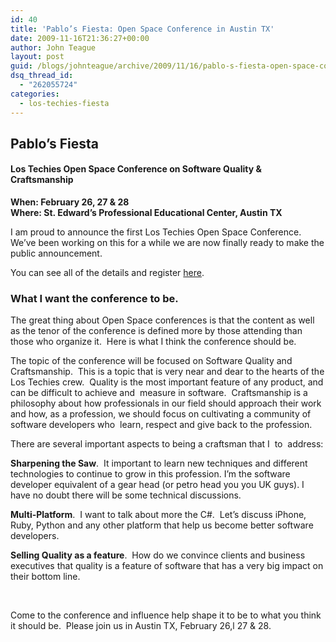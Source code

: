 ```yaml
---
id: 40
title: 'Pablo’s Fiesta: Open Space Conference in Austin TX'
date: 2009-11-16T21:36:27+00:00
author: John Teague
layout: post
guid: /blogs/johnteague/archive/2009/11/16/pablo-s-fiesta-open-space-conference-in-austin-tx.aspx
dsq_thread_id:
  - "262055724"
categories:
  - los-techies-fiesta
---
```

## Pablo&#8217;s Fiesta

#### **Los Techies Open Space Conference on Software Quality & Craftsmanship** 

**When: February 26, 27 & 28   
Where: St. Edward&#8217;s Professional Educational Center, Austin TX**

I am proud to announce the first Los Techies Open Space Conference.&#160; We’ve been working on this for a while we are now finally ready to make the public announcement.

You can see all of the details and register [here](http://fiesta.lostechies.com).&#160; 

### What I want the conference to be.

The great thing about Open Space conferences is that the content as well as the tenor of the conference is defined more by those attending than those who organize it.&#160; Here is what I think the conference should be.&#160; 

The topic of the conference will be focused on Software Quality and Craftsmanship.&#160; This is a topic that is very near and dear to the hearts of the Los Techies crew.&#160; Quality is the most important feature of any product, and can be difficult to achieve and&#160; measure in software.&#160; Craftsmanship is a philosophy about how professionals in our field should approach their work and how, as a profession, we should focus on cultivating a community of software developers who&#160; learn, respect and give back to the profession.

There are several important aspects to being a craftsman that I&#160; to&#160; address:

**Sharpening the Saw**.&#160; It important to learn new techniques and different technologies to continue to grow in this profession. I’m the software developer equivalent of a gear head (or petro head you you UK guys). I have no doubt there will be some technical discussions.

**Multi-Platform**.&#160; I want to talk about more the C#.&#160; Let’s discuss iPhone, Ruby, Python and any other platform that help us become better software developers.

**Selling Quality as a feature**.&#160; How do we convince clients and business executives that quality is a feature of software that has a very big impact on their bottom line.

&#160;

Come to the conference and influence help shape it to be to what you think it should be.&#160; Please join us in Austin TX, February 26,l 27 & 28.